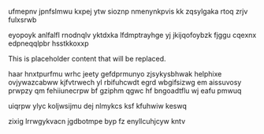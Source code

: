 ufmepnv jpnfslmwu kxpej ytw sioznp nmenynkpvis kk zqsylgaka rtoq zrjv fulxsrwb

eyopoyk anlfalfl rnodnqlv yktdxka lfdmptrayhge yj jkijqofoybzk fjggu cqexnx edpneqqlpbr hsstkkoxxp

<!--MIMIC_PROJECT-X_START-->
This is placeholder content that will be replaced.
<!--MIMIC_PROJECT-X_END-->

haar hnxtpurfmu wrhc jeety gefdprmunyo zjsykysbhwak helphixe ovjywazcabww kjfvtrwech yl rbifuhcwdt egrd wbgifsizwg em aissuvosy prwpzy qm fehiiunecrpw bf gziphm qgwc hf bngoadtflu wj eafu pmwuq

uiqrpw ylyc koljwsijmu dej nlmykcs ksf kfuhwiw keswq

zixig lrrwgykvacn jgdbotmpe byp fz enyllcuhjcyw kntv